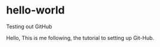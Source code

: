 # hello-world
Testing out GitHub 

Hello,
This is me following, the tutorial to setting up Git-Hub. 
